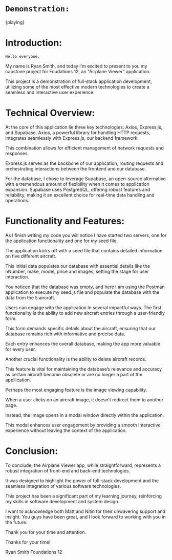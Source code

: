 # `Demonstration:`

{playing}

# Introduction:

`Hello everyone,`

My name is Ryan Smith, and today I'm excited to present to you my capstone project for Foudations 12, an "Airplane Viewer" application.

This project is a demonstration of full-stack application development, utilizing some of the most effective modern technologies to create a seamless and interactive user experience.

# Technical Overview:

At the core of this application lie three key technologies: Axios, Express.js, and Supabase. Axios, a powerful library for handling HTTP requests, integrates seamlessly with Express.js, our backend framework.

This combination allows for efficient management of network requests and responses.

Express.js serves as the backbone of our application, routing requests and orchestrating interactions between the frontend and our database.

For the database, I chose to leverage Supabase, an open-source alternative with a tremendous amount of flexibility when it comes to application expansion. Supabase uses PostgreSQL, offering robust features and reliability, making it an excellent choice for real-time data handling and operations.

# Functionality and Features:

As I finish writing my code you will notice I have started two servers, one for the application functionality and one for my seed file.

The application kicks off with a seed file that contains detailed information on five different aircraft.

This initial data populates our database with essential details like the nNumber, make, model, price and images, setting the stage for user interaction.

You noticed that the database was empty, and here I am using the Postman application to execute my seed.js file and populate the database with the data from the 5 aircraft.

Users can engage with the application in several impactful ways. The first functionality is the ability to add new aircraft entries through a user-friendly form.

This form demands specific details about the aircraft, ensuring that our database remains rich with informative and precise data.

Each entry enhances the overall database, making the app more valuable for every user.

Another crucial functionality is the ability to delete aircraft records.

This feature is vital for maintaining the database’s relevance and accuracy as certain aircraft become obsolete or are no longer a part of the appllication.

Perhaps the most engaging feature is the image viewing capability.

When a user clicks on an aircraft image, it doesn't redirect them to another page.

Instead, the image opens in a modal window directly within the application.

This modal enhances user engagement by providing a smooth interactive experience without leaving the context of the application.

# Conclusion:

To conclude, the Airplane Viewer app, while straightforward, represents a robust integration of front-end and back-end technologies.

It was designed to highlight the power of full-stack development and the seamless integration of various software technologies.

This project has been a significant part of my learning journey, reinforcing my skills in software development and system design.

I want to acknowledge both Matt and Nitin for their unwavering support and insight. You guys have been great, and I look forward to working with you in the future.

Thank you for your time and attention.

Thanks for your time!

Ryan Smith
Foundations 12
